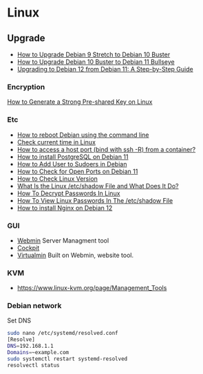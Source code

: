 # Linux


## Upgrade
* [​How to Upgrade Debian 9 Stretch to Debian 10 Buster](https://linuxize.com/post/how-to-upgrade-debian-9-stretch-to-debian-10-buster/)
* [​How to Upgrade Debian 10 Buster to Debian 11 Bullseye](https://linuxize.com/post/how-to-upgrade-debian-10-to-debian-11/)
* [Upgrading to Debian 12 from Debian 11: A Step-by-Step Guide](https://linuxiac.com/how-to-upgrade-to-debian-12-from-debian-11/)


### Encryption  
[How to Generate a Strong Pre-shared Key on Linux](https://vitux.com/how-to-generate-a-strong-pre-shared-key-on-linux/)  

### Etc

* [How to reboot Debian using the command line](https://vitux.com/how-to-reboot-debian-using-the-command-line/)  
* [Check current time in Linux](https://www.howtouselinux.com/post/linux-command-check-the-current-time)
* [How to access a host port (bind with ssh -R) from a container?](https://stackoverflow.com/questions/39720341/how-to-access-a-host-port-bind-with-ssh-r-from-a-container)
* [How to install PostgreSQL on Debian 11](https://linuxhint.com/install-postgresql-debian/)
* [How to Add User to Sudoers in Debian](https://linuxize.com/post/how-to-add-user-to-sudoers-in-debian/)
* [How to Check for Open Ports on Debian 11](https://vitux.com/find-open-ports-on-debian/)
* [How to Check Linux Version](https://linuxize.com/post/how-to-check-linux-version/)
* [What Is the Linux /etc/shadow File and What Does It Do?](https://www.makeuseof.com/etc-shadow-file-linux/)
* [How To Decrypt Passwords In Linux](https://www.systranbox.com/how-to-decrypt-passwords-in-linux/)
* [How To View Linux Passwords In The /etc/shadow File](https://www.systranbox.com/how-to-view-linux-passwords-in-the-etc-shadow-file/)
* [How to install Nginx on Debian 12](https://linuxcapable.com/how-to-install-nginx-on-debian-linux/)



### GUI
* [Webmin](https://webmin.com/)  Server Managment tool
* [Cockpit](https://cockpit-project.org/)
* [Virtualmin](https://www.virtualmin.com/) Built on Webmin, website tool.

### KVM
* https://www.linux-kvm.org/page/Management_Tools

### Debian network
Set DNS
```bash
sudo nano /etc/systemd/resolved.conf
[Resolve]
DNS=192.168.1.1
Domains=~example.com
sudo systemctl restart systemd-resolved
resolvectl status
```

